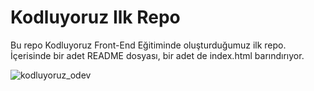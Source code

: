 # Kodluyoruz Ilk Repo
 
Bu repo Kodluyoruz Front-End Eğitiminde oluşturduğumuz ilk repo. İçerisinde bir adet README dosyası, bir adet de index.html barındırıyor.


![kodluyoruz_odev](https://user-images.githubusercontent.com/132218899/235477042-90b520f0-9e19-4f3c-a326-3fc54f5ff84a.png)
